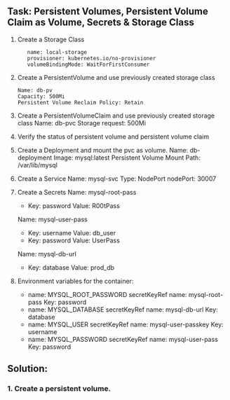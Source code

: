 ## Task: Persistent Volumes, Persistent Volume Claim as Volume, Secrets & Storage Class

1. Create a Storage Class
   ```
      name: local-storage
      provisioner: kubernetes.io/no-provisioner
      volumeBindingMode: WaitForFirstConsumer

2. Create a PersistentVolume and use previously created storage class
   ```
   Name: db-pv
   Capacity: 500Mi
   Persistent Volume Reclaim Policy: Retain

3. Create a PersistentVolumeClaim and use previously created storage class
    Name: db-pvc
    Storage request: 500Mi

4. Verify the status of persistent volume and persistent volume claim

5. Create a Deployment and mount the pvc as volume.
    Name: db-deployment
    Image: mysql:latest
    Persistent Volume Mount Path: /var/lib/mysql

6. Create a Service
    Name: mysql-svc
    Type: NodePort
    nodePort: 30007

7. Create a Secrets
    Name: mysql-root-pass
    * Key: password
      Value: R00tPass
    
    Name: mysql-user-pass
    * Key: username
      Value: db_user
    * Key: password
      Value: UserPass
    
    Name: mysql-db-url
    * Key: database
      Value: prod_db

8. Environment variables for the container:
    * name: MYSQL_ROOT_PASSWORD
      secretKeyRef name: mysql-root-pass
      Key: password
    * name: MYSQL_DATABASE
      secretKeyRef name: mysql-db-url
      Key: database
    * name: MYSQL_USER
      secretKeyRef name: mysql-user-passkey
      Key: username
    * name: MYSQL_PASSWORD
      secretKeyRef name: mysql-user-pass
      Key: password

## Solution:

### 1. Create a persistent volume.
    
    
